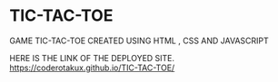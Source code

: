 # TIC-TAC-TOE

GAME TIC-TAC-TOE CREATED USING HTML , CSS AND JAVASCRIPT

HERE IS THE LINK OF THE DEPLOYED SITE.
https://coderotakux.github.io/TIC-TAC-TOE/
